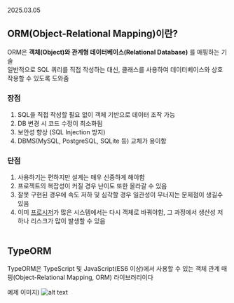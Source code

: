 2025.03.05

## ORM(Object-Relational Mapping)이란?

ORM은 **객체(Object)와 관계형 데이터베이스(Relational Database)** 를 매핑하는 기술 <br>
일반적으로 SQL 쿼리를 직접 작성하는 대신, 클래스를 사용하여 데이터베이스와 상호작용할 수 있도록 도와줌
### 장점
1. SQL을 직접 작성할 필요 없이 객체 기반으로 데이터 조작 가능
2. DB 변경 시 코드 수정이 최소화됨
3. 보안성 향상 (SQL Injection 방지)
4. DBMS(MySQL, PostgreSQL, SQLite 등) 교체가 용이함
### 단점
1. 사용하기는 편하지만 설계는 매우 신중하게 해야함
2. 프로젝트의 복잡성이 커질 경우 난이도 또한 올라갈 수 있음
3. 잘못 구현된 경우에 속도 저하 및 심각할 경우 일관성이 무너지는 문제점이 생길수 있음
4. 이미 [프로시저](/2025/프로시저.md)가 많은 시스템에서는 다시 객체로 바꿔야함, 그 과정에서 생산성 저하나 리스크가 많이 발생할 수 있음
<br><br>

## TypeORM

TypeORM은 TypeScript 및 JavaScript(ES6 이상)에서 사용할 수 있는 객체 관계 매핑(Object-Relational Mapping, ORM) 라이브러리이다 

예제 이미지)
![alt text](https://velog.velcdn.com/images/tilto0822/post/521327bc-fbee-4708-b4e6-3be5761e1da1/image.png)